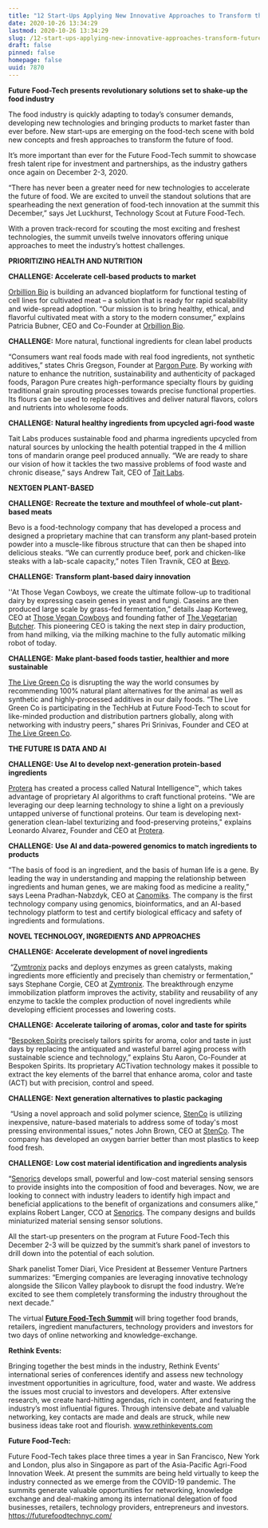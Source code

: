 ```yaml
---
title: "12 Start-Ups Applying New Innovative Approaches to Transform the Future of Food"
date: 2020-10-26 13:34:29
lastmod: 2020-10-26 13:34:29
slug: /12-start-ups-applying-new-innovative-approaches-transform-future-food
draft: false
pinned: false
homepage: false
uuid: 7870
---
```

<p><strong>Future Food-Tech presents revolutionary solutions set to shake-up the food industry</strong></p>
<p>The food industry is quickly adapting to today’s consumer demands, developing new technologies and bringing products to market faster than ever before. New start-ups are emerging on the food-tech scene with bold new concepts and fresh approaches to transform the future of food.</p>
<p>It’s more important than ever for the Future Food-Tech summit to showcase fresh talent ripe for investment and partnerships, as the industry gathers once again on December 2-3, 2020.</p>
<p>“There has never been a greater need for new technologies to accelerate the future of food. We are excited to unveil the standout solutions that are spearheading the next generation of food-tech innovation at the summit this December,” says Jet Luckhurst, Technology Scout at Future Food-Tech.</p>
<p>With a proven track-record for scouting the most exciting and freshest technologies, the summit unveils twelve innovators offering unique approaches to meet the industry’s hottest challenges.</p>
<p><strong>PRIORITIZING HEALTH AND NUTRITION</strong></p>
<p><strong>CHALLENGE: Accelerate cell-based products to market</strong></p>
<p><a href="https://www.orbillion.com/">Orbillion Bio</a> is building an advanced bioplatform for functional testing of cell lines for cultivated meat – a solution that is ready for rapid scalability and wide-spread adoption. “Our mission is to bring healthy, ethical, and flavorful cultivated meat with a story to the modern consumer,” explains Patricia Bubner, CEO and Co-Founder at <a href="https://www.orbillion.com/">Orbillion Bio</a>.</p>
<p><strong>CHALLENGE:</strong> More natural, functional ingredients for clean label products</p>
<p>“Consumers want real foods made with real food ingredients, not synthetic additives,” states Chris Gregson, Founder at <a href="http://paragonpure.com/">Pargon Pure</a>. By working <em>with</em> nature to enhance the nutrition, sustainability and authenticity of packaged foods, Paragon Pure creates high-performance specialty flours by guiding traditional grain sprouting processes towards precise functional properties. Its flours can be used to replace additives and deliver natural flavors, colors and nutrients into wholesome foods.</p>
<p><strong>CHALLENGE:</strong> <strong>Natural healthy ingredients from upcycled agri-food waste</strong></p>
<p>Tait Labs produces sustainable food and pharma ingredients upcycled from natural sources by unlocking the health potential trapped in the 4 million tons of mandarin orange peel produced annually. “We are ready to share our vision of how it tackles the two massive problems of food waste and chronic disease,” says Andrew Tait, CEO of <a href="https://herring-eagle-mm93.squarespace.com/">Tait Labs</a>.</p>
<p><strong>NEXTGEN PLANT-BASED </strong></p>
<p><strong>CHALLENGE:</strong> <strong>Recreate the texture and mouthfeel of whole-cut plant-based meats</strong></p>
<p>Bevo is a food-technology company that has developed a process and designed a proprietary machine that can transform any plant-based protein powder into a muscle-like fibrous structure that can then be shaped into delicious steaks. “We can currently produce beef, pork and chicken-like steaks with a lab-scale capacity,” notes Tilen Travnik, CEO at <a href="https://www.linkedin.com/company/bevo-tech/">Bevo</a>.</p>
<p><strong>CHALLENGE:</strong> <strong>Transform plant-based dairy innovation</strong></p>
<p>''At Those Vegan Cowboys, we create the ultimate follow-up to traditional dairy by expressing casein genes in yeast and fungi. Caseins are then produced large scale by grass-fed fermentation,” details Jaap Korteweg, CEO at <a href="https://thosevegancowboys.com/">Those Vegan Cowboys</a> and founding father of <a href="https://www.thevegetarianbutcher.com/">The Vegetarian Butcher</a>. This pioneering CEO is taking the next step in dairy production, from hand milking, via the milking machine to the fully automatic milking robot of today.</p>
<p><strong>CHALLENGE:</strong> <strong>Make plant-based foods tastier, healthier and more sustainable</strong></p>
<p><a href="https://www.thelivegreenco.com/">The Live Green Co</a> is disrupting the way the world consumes by recommending 100% natural plant alternatives for the animal as well as synthetic and highly-processed additives in our daily foods. “The Live Green Co is participating in the TechHub at Future Food-Tech to scout for like-minded production and distribution partners globally, along with networking with industry peers,” shares Pri Srinivas, Founder and CEO at <a href="https://www.thelivegreenco.com/">The Live Green Co</a>.</p>
<p><strong>THE FUTURE IS DATA AND AI</strong></p>
<p><strong>CHALLENGE: Use AI to develop next-generation protein-based ingredients</strong></p>
<p><a href="https://www.proterabio.com/">Protera</a> has created a process called Natural Intelligence™, which takes advantage of proprietary AI algorithms to craft functional proteins. "We are leveraging our deep learning technology to shine a light on a previously untapped universe of functional proteins. Our team is developing next-generation clean-label texturizing and food-preserving proteins," explains Leonardo Alvarez, Founder and CEO at <a href="https://www.proterabio.com/">Protera</a>.</p>
<p><strong>CHALLENGE:</strong> <strong>Use AI and data-powered genomics to match ingredients to products</strong></p>
<p>“The basis of food is an ingredient, and the basis of human life is a gene. By leading the way in understanding and mapping the relationship between ingredients and human genes, we are making food as medicine a reality,” says Leena Pradhan-Nabzdyk, CEO at <a href="https://www.canomiks.com/">Canomiks</a>. The company is the first technology company using genomics, bioinformatics, and an AI-based technology platform to test and certify biological efficacy and safety of ingredients and formulations.</p>
<p><strong>NOVEL TECHNOLOGY, INGREDIENTS AND APPROACHES</strong></p>
<p><strong>CHALLENGE:</strong> <strong>Accelerate development of novel ingredients</strong></p>
<p> “<a href="http://zymtronix.com/">Zymtronix</a> packs and deploys enzymes as green catalysts, making ingredients more efficiently and precisely than chemistry or fermentation,” says Stephane Corgie, CEO at <a href="http://zymtronix.com/">Zymtronix</a>. The breakthrough enzyme immobilization platform improves the activity, stability and reusability of any enzyme to tackle the complex production of novel ingredients while developing efficient processes and lowering costs.</p>
<p><strong>CHALLENGE:</strong> <strong>Accelerate tailoring of aromas, color and taste for spirits</strong></p>
<p>“<a href="https://www.bespokenspirits.com/">Bespoken Spirits</a> precisely tailors spirits for aroma, color and taste in just days by replacing the antiquated and wasteful barrel aging process with sustainable science and technology,” explains Stu Aaron, Co-Founder at Bespoken Spirits. Its proprietary ACTivation technology makes it possible to extract the key elements of the barrel that enhance aroma, color and taste (ACT) but with precision, control and speed.</p>
<p><strong>CHALLENGE:</strong> <strong>Next generation alternatives to plastic packaging</strong> </p>
<p> “Using a novel approach and solid polymer science, <a href="https://www.stencollc.com/">StenCo</a> is utilizing inexpensive, nature-based materials to address some of today's most pressing environmental issues,” notes John Brown, CEO at <a href="https://www.stencollc.com/">StenCo</a>. The company has developed an oxygen barrier better than most plastics to keep food fresh.</p>
<p><strong>CHALLENGE:</strong> <strong>Low cost material identification and ingredients analysis</strong></p>
<p>“<a href="https://senorics.com/">Senorics</a> develops small, powerful and low-cost material sensing sensors to provide insights into the composition of food and beverages. Now, we are looking to connect with industry leaders to identify high impact and beneficial applications to the benefit of organizations and consumers alike,” explains Robert Langer, CCO at <a href="https://senorics.com/">Senorics</a>. The company designs and builds miniaturized material sensing sensor solutions.</p>
<p>All the start-up presenters on the program at Future Food-Tech this December 2-3 will be quizzed by the summit’s shark panel of investors to drill down into the potential of each solution.</p>
<p>Shark panelist Tomer Diari, Vice President at Bessemer Venture Partners summarizes: “Emerging companies are leveraging innovative technology alongside the Silicon Valley playbook to disrupt the food industry. We’re excited to see them completely transforming the industry throughout the next decade.”</p>
<p>The virtual <strong><a href="http://www.futurefoodtechnyc.com">Future Food-Tech Summit</a> </strong>will bring together food brands, retailers, ingredient manufacturers, technology providers and investors for two days of online networking and knowledge-exchange.</p>
<p><strong>Rethink Events: </strong></p>
<p>Bringing together the best minds in the industry, Rethink Events’ international series of conferences identify and assess new technology investment opportunities in agriculture, food, water and waste. We address the issues most crucial to investors and developers. After extensive research, we create hard-hitting agendas, rich in content, and featuring the industry’s most influential figures. Through intensive debate and valuable networking, key contacts are made and deals are struck, while new business ideas take root and flourish. <a href="http://www.rethinkevents.com">www.rethinkevents.com</a></p>
<p><strong>Future Food-Tech:</strong></p>
<p>Future Food-Tech takes place three times a year in San Francisco, New York and London, plus also in Singapore as part of the Asia-Pacific Agri-Food Innovation Week. At present the summits are being held virtually to keep the industry connected as we emerge from the COVID-19 pandemic. The summits generate valuable opportunities for networking, knowledge exchange and deal-making among its international delegation of food businesses, retailers, technology providers, entrepreneurs and investors. <a href="https://futurefoodtechnyc.com/">https://futurefoodtechnyc.com/</a></p>
